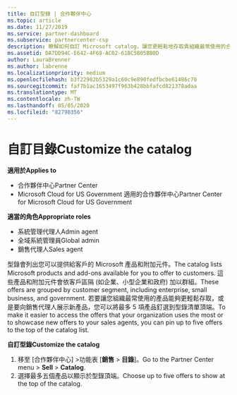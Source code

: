 ```yaml
---
title: 自訂型錄 | 合作夥伴中心
ms.topic: article
ms.date: 11/27/2019
ms.service: partner-dashboard
ms.subservice: partnercenter-csp
description: 瞭解如何自訂 Microsoft catalog，讓您更輕鬆地存取貴組織最常使用的合作夥伴供應專案或產品。
ms.assetid: DA7DD94C-E642-4F69-AC02-61BC5B05BB0D
author: LauraBrenner
ms.author: labrenne
ms.localizationpriority: medium
ms.openlocfilehash: b3f22902b5329a1c60c9e890fedfbcbe61486c70
ms.sourcegitcommit: faf7b1ac1653497f963b428bbfafcd821378adaa
ms.translationtype: MT
ms.contentlocale: zh-TW
ms.lasthandoff: 05/05/2020
ms.locfileid: "82798356"
---
```

# <a name="customize-the-catalog"></a><span data-ttu-id="cedf5-103">自訂目錄</span><span class="sxs-lookup"><span data-stu-id="cedf5-103">Customize the catalog</span></span>

<span data-ttu-id="cedf5-104">**適用於**</span><span class="sxs-lookup"><span data-stu-id="cedf5-104">**Applies to**</span></span>

-  <span data-ttu-id="cedf5-105">合作夥伴中心</span><span class="sxs-lookup"><span data-stu-id="cedf5-105">Partner Center</span></span>
-  <span data-ttu-id="cedf5-106">Microsoft Cloud for US Government 適用的合作夥伴中心</span><span class="sxs-lookup"><span data-stu-id="cedf5-106">Partner Center for Microsoft Cloud for US Government</span></span>

<span data-ttu-id="cedf5-107">**適當的角色**</span><span class="sxs-lookup"><span data-stu-id="cedf5-107">**Appropriate roles**</span></span>

- <span data-ttu-id="cedf5-108">系統管理代理人</span><span class="sxs-lookup"><span data-stu-id="cedf5-108">Admin agent</span></span>
- <span data-ttu-id="cedf5-109">全域系統管理員</span><span class="sxs-lookup"><span data-stu-id="cedf5-109">Global admin</span></span>
- <span data-ttu-id="cedf5-110">銷售代理人</span><span class="sxs-lookup"><span data-stu-id="cedf5-110">Sales agent</span></span>

<span data-ttu-id="cedf5-111">型錄會列出您可以提供給客戶的 Microsoft 產品和附加元件。</span><span class="sxs-lookup"><span data-stu-id="cedf5-111">The catalog lists Microsoft products and add-ons available for you to offer to customers.</span></span> <span data-ttu-id="cedf5-112">這些產品和附加元件會依客戶區隔 (如企業、小型企業和政府) 加以群組。</span><span class="sxs-lookup"><span data-stu-id="cedf5-112">These offers are grouped by customer segment, including enterprise, small business, and government.</span></span> <span data-ttu-id="cedf5-113">若要讓您組織最常使用的產品能夠更輕鬆存取，或是要向銷售代理人展示新產品，您可以將最多 5 項產品釘選到型錄清單頂端。</span><span class="sxs-lookup"><span data-stu-id="cedf5-113">To make it easier to access the offers that your organization uses the most or to showcase new offers to your sales agents, you can pin up to five offers to the top of the catalog list.</span></span>

<span data-ttu-id="cedf5-114">**自訂型錄**</span><span class="sxs-lookup"><span data-stu-id="cedf5-114">**Customize the catalog**</span></span>

1.  <span data-ttu-id="cedf5-115">移至 [合作夥伴中心] &gt;功能表 [**銷售** &gt; **目錄**]。</span><span class="sxs-lookup"><span data-stu-id="cedf5-115">Go to the Partner Center menu &gt; **Sell** &gt; **Catalog**.</span></span>
2.  <span data-ttu-id="cedf5-116">選擇最多五個產品以顯示於型錄頂端。</span><span class="sxs-lookup"><span data-stu-id="cedf5-116">Choose up to five offers to show at the top of the catalog.</span></span>

 

 




